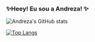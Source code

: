  ### ✨Heey! Eu sou a Andreza! ✨ 
 

![Andreza's GitHub stats](https://github-readme-stats.vercel.app/api?username=andrezamp&show_icons=true&theme=cobalt)

[![Top Langs](https://github-readme-stats.vercel.app/api/top-langs/?username=andrezamp&hide_progress=true&show_icons=true&theme=radical&langs_count=10)](https://github.com/andrezamp/github-readme-stats)
